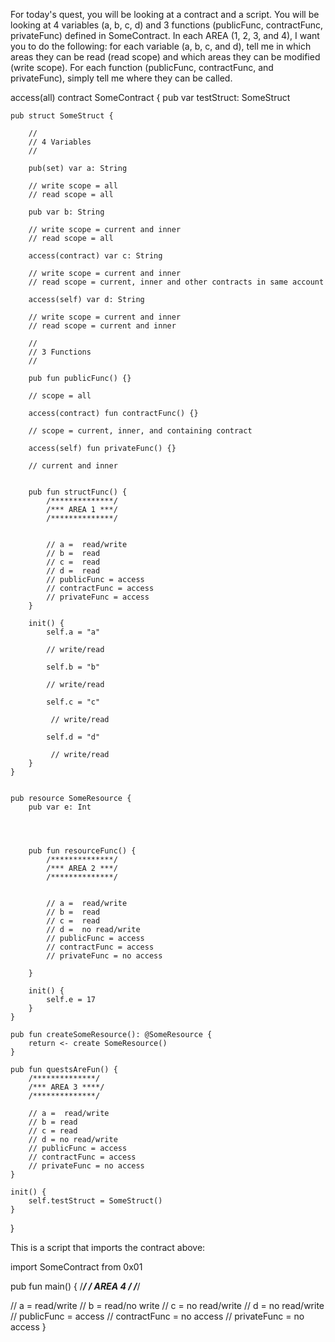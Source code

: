 For today's quest, you will be looking at a contract and a script. You will be looking at 4 variables (a, b, c, d) and 3 functions 
(publicFunc, contractFunc, privateFunc) defined in SomeContract. In each AREA (1, 2, 3, and 4), I want you to do the following: 
for each variable (a, b, c, and d), tell me in which areas they can be read (read scope) and which areas they can be modified (write scope). 
For each function (publicFunc, contractFunc, and privateFunc), simply tell me where they can be called.

access(all) contract SomeContract {
    pub var testStruct: SomeStruct

    pub struct SomeStruct {

        //
        // 4 Variables
        //

        pub(set) var a: String
        
        // write scope = all 
        // read scope = all

        pub var b: String
        
        // write scope = current and inner
        // read scope = all

        access(contract) var c: String
        
        // write scope = current and inner
        // read scope = current, inner and other contracts in same account

        access(self) var d: String
        
        // write scope = current and inner
        // read scope = current and inner

        //
        // 3 Functions
        //

        pub fun publicFunc() {}
        
        // scope = all

        access(contract) fun contractFunc() {}
        
        // scope = current, inner, and containing contract

        access(self) fun privateFunc() {}
        
        // current and inner


        pub fun structFunc() {
            /**************/
            /*** AREA 1 ***/
            /**************/
            
            
            // a =  read/write
            // b =  read
            // c =  read
            // d =  read
            // publicFunc = access
            // contractFunc = access
            // privateFunc = access
        }

        init() {
            self.a = "a"
            
            // write/read
            
            self.b = "b"
            
            // write/read
            
            self.c = "c"
            
             // write/read
             
            self.d = "d"
            
             // write/read
        }
    }


    pub resource SomeResource {
        pub var e: Int




        pub fun resourceFunc() {
            /**************/
            /*** AREA 2 ***/
            /**************/
            
            
            // a =  read/write
            // b =  read
            // c =  read
            // d =  no read/write
            // publicFunc = access
            // contractFunc = access
            // privateFunc = no access
        
        }

        init() {
            self.e = 17
        }
    }

    pub fun createSomeResource(): @SomeResource {
        return <- create SomeResource()
    }

    pub fun questsAreFun() {
        /**************/
        /*** AREA 3 ****/
        /**************/
        
        // a =  read/write
        // b = read
        // c = read
        // d = no read/write
        // publicFunc = access 
        // contractFunc = access
        // privateFunc = no access
    }

    init() {
        self.testStruct = SomeStruct()
    }
}


This is a script that imports the contract above:

import SomeContract from 0x01

pub fun main() {
  /**************/
  /*** AREA 4 ***/
  /**************/
  
  // a =  read/write
  // b = read/no write
  // c = no read/write
  // d = no read/write
  // publicFunc = access
  // contractFunc = no access
  // privateFunc = no access 
}
